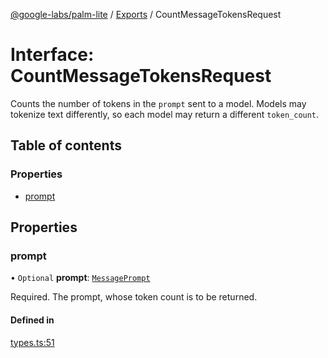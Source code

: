 [@google-labs/palm-lite](../README.md) / [Exports](../modules.md) / CountMessageTokensRequest

# Interface: CountMessageTokensRequest

Counts the number of tokens in the `prompt` sent to a model. Models may tokenize text differently, so each model may return a different `token_count`.

## Table of contents

### Properties

- [prompt](CountMessageTokensRequest.md#prompt)

## Properties

### prompt

• `Optional` **prompt**: [`MessagePrompt`](MessagePrompt.md)

Required. The prompt, whose token count is to be returned.

#### Defined in

[types.ts:51](https://github.com/Chizobaonorh/labs-prototypes/blob/0d5a680/seeds/palm-lite/src/types.ts#L51)
